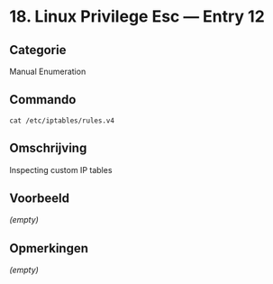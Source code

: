 # 18. Linux Privilege Esc — Entry 12

## Categorie

Manual Enumeration

## Commando

```
cat /etc/iptables/rules.v4
```

## Omschrijving

Inspecting custom IP tables

## Voorbeeld

_(empty)_

## Opmerkingen

_(empty)_

